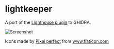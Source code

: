 # lightkeeper

A port of the [Lighthouse plugin](https://github.com/gaasedelen/lighthouse) to GHIDRA.

![Screenshot](https://github.com/WorksButNotTested/lightkeeper/raw/master/res/lightkeeper.png)

<div>Icons made by <a href="https://www.flaticon.com/authors/pixel-perfect" title="Pixel perfect">Pixel perfect</a> from <a href="https://www.flaticon.com/" title="Flaticon">www.flaticon.com</a></div>
